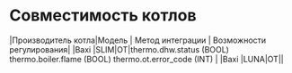 # Совместимость котлов
|Производитель котла|Модель | Метод интеграции | Возможности регулирования|
|Baxi |SLIM|OT|thermo.dhw.status (BOOL) 
thermo.boiler.flame (BOOL)
thermo.ot.error_code (INT)
|
|Baxi |LUNA|OT||
